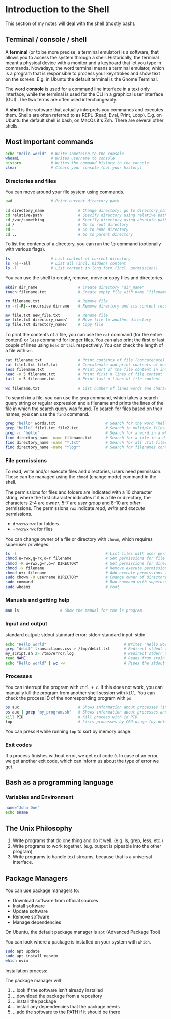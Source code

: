 # Introduction to the Shell

This section of my notes will deal with the shell (mostly bash).

## Terminal / console / shell

A **terminal** (or to be more precise, a terminal emulator) is a software, that allows you to access the system through a shell. Historically, the terminal meant a physical device with a monitor and a keyboard that let you type in commands. Nowadays, the word terminal means a terminal emulator, which is a program that is responsible to process your keystrokes and show text on the screen. E.g. in Ubuntu the default terminal is the Gnome Terminal.

The word **console** is used for a command line interface in a text only interface, while the terminal is used for the CLI in a graphical user interface (GUI). The two terms are often used interchangeably.

A **shell** is the software that actually interprets you commands and executes them. Shells are often referred to as REPL (Read, Eval, Print, Loop). E.g. on Ubuntu the default shell is bash, on MacOs it's Zsh. There are several other shells.

## Most important commands

```bash
echo "Hello world"  # Write something to the console
whoami              # Writes username to console
history             # Writes the command history to the console
clear               # Clears your console (not your history)
```

### Directories and files

You can move around your file system using commands.

```bash
pwd                 # Print current directory path

cd directory_name               # Change directory: go to directory_name
cd relative/path                # Specify directory using relative path
cd /var/something               # Specify directory using absolute path
cd /                            # Go to root directory
cd ~                            # Go to home directory
cd ..                           # Go to parent directory
```

To list the contents of a directory, you can run the `ls` command (optionally with various flags).

```bash
ls                  # List content of current directory
ls -a|--all         # List all (incl. hidden) content
ls -l               # List content in long form (incl. permissions)
```

You can use the shell to create, remove, move or copy files and directories.

```bash
mkdir dir_name                  # Create directory "dir_name"
touch filename.txt              # Create empty file with name "filename.txt"

rm filename.txt                 # Remove file
rm -r|-R|--recursive dirname    # Remove directory and its content recursively

mv file.txt new_file.txt        # Rename file
mv file.txt directory_name/     # Move file to another directory
cp file.txt directory_name/     # Copy file
```

To print the contents of a file, you can use the `cat` command (for the entire content) or `less` command for longer files. You can also print the first or last couple of lines using `head` or `tail` respectively. You can check the length of a file with `wc`.

```bash
cat filename.txt                # Print contents of file (concatenate)
cat file1.txt file2.txt         # Concatenate and print contents of multiple files
less filename.txt               # Print part of the file content in interactive session
head -n 5 filename.txt          # Print first n lines of file content
tail -n 5 filename.txt          # Print last n lines of file content

wc filename.txt                 # List number of lines words and characters in the file
```

To search in a file, you can use the `grep` command, which takes a search query string or regular expression and a filename and prints the lines of the file in which the search query was found.
To search for files based on their names, you can use the `find` command.

```bash
grep "hello" words.txt                      # Search for the word "hello" in the file
grep "hello" file1.txt file2.txt            # Search in multiple files
grep -r "hello" .                           # Search for a word in a whole directory
find directory_name -name filename.txt      # Search for a file in a directory
find directory_name -name "*.txt"           # Search for all .txt files
find directory_name -name "*log*"           # Search for filenames containing log
```

### File permissions

To read, write and/or execute files and directories, users need permission. These can be managed using the `chmod` (change mode) command in the shell.

The permissions for files and folders are indicated with a 10 character string, where the first character indicates if it is a file or directory, the characters 2-4 are _owner_, 5-7 are _user group_ and 8-10 are _other_ permissions. The permissions `rwx` indicate _read_, _write_ and _execute_ permissions.

- `drwxrwxrwx` for folders
- `-rwxrwxrwx` for files

You can change owner of a file or directory with `chown`, which requires superuser privileges.

```bash
ls -l                                       # List files with user permissions
chmod u=rwx,g=rx,o=r filename               # Set permissions for file
chmod -R u=rwx,g=r,o=r DIRECTORY            # Set permissions for directory
chmod -x filename                           # Remove execute permissions
chmod u+x filename                          # Add execute permissions to user (owner)
sudo chown -R username DIRECTORY            # Change owner of directory
sudo command                                # Run command with superuser privileges
sudo whoami                                 # root
```

### Manuals and getting help

```bash
man ls                  # Show the manual for the ls program
```

### Input and output

standard output: stdout
standard error: stderr
standard input: stdin

```bash
echo "Hello world"                                  # Writes "Hello world" to standard output
grep "debit" transactions.csv > /tmp/debit.txt      # Redirect stdout to file
my_script.sh 2> /tmp/error.log                      # Redirect stderr to file
read NAME                                           # Reads from stdin into variable NAME
echo "Hello world" | wc -w                          # Pipes the stdout of first function into stdin of the second
```

### Processes

You can interrupt the program with `ctrl + c`.
If this does not work, you can manually kill the program from another shell session with `kill`. You can check the process ID of the nonresponding program with `ps`

```bash
ps aux                          # Shows information about processes (incl. run by other users with extra information)
ps aux | grep "my_program.sh"   # Shows information about processes and pipes the list into grep to search for my program
kill PID                        # Kill process with id PID
top                             # Lists processes by CPU usage (by default)
```

You can press `M` while running `top` to sort by memory usage.

### Exit codes

If a process finishes without error, we get exit code `0`. In case of an error, we get another exit code, which can inform us about the type of error we get.

## Bash as a programming language

### Variables and Environment

```bash
name="John Doe"
echo $name
```

## The Unix Philosophy

1. Write programs that do one thing and do it well. (e.g. ls, grep, less, etc.)
2. Write programs to work together. (e.g. output is pipeable into the other program)
3. Write programs to handle text streams, because that is a universal interface.

## Package Managers

You can use package managers to:

- Download software from official sources
- Install software
- Update software
- Remove software
- Manage dependencies

On Ubuntu, the default package manager is `apt` (Advanced Package Tool)

You can look where a package is installed on your system with `which`.

```bash
sudo apt update
sudo apt install neovim
which nvim
```

Installation process:

The package manager will

1. ...look if the software isn't already installed
2. ...download the package from a repository
3. ...install the package
4. ...install any dependencies that the package needs
5. ...add the software to the PATH if it should be there
